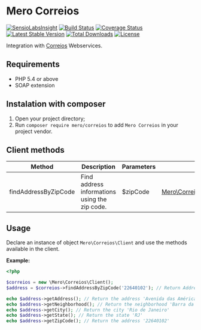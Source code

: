 Mero Correios
=============

[![SensioLabsInsight](https://insight.sensiolabs.com/projects/9fadab25-eff8-4439-b3e5-51315e18e413/mini.png)](https://insight.sensiolabs.com/projects/9fadab25-eff8-4439-b3e5-51315e18e413)
[![Build Status](https://travis-ci.org/merorafael/php-correios.svg?branch=master)](https://travis-ci.org/merorafael/php-correios)
[![Coverage Status](https://coveralls.io/repos/github/merorafael/php-correios/badge.svg?branch=master)](https://coveralls.io/github/merorafael/php-correios?branch=master)
[![Latest Stable Version](https://poser.pugx.org/mero/correios/v/stable.svg)](https://packagist.org/packages/mero/correios)
[![Total Downloads](https://poser.pugx.org/mero/correios/downloads.svg)](https://packagist.org/packages/mero/correios)
[![License](https://poser.pugx.org/mero/correios/license.svg)](https://packagist.org/packages/mero/correios)

Integration with [Correios](http://www.correios.com.br/) Webservices.

Requirements
------------

- PHP 5.4 or above
- SOAP extension

Instalation with composer
-------------------------

1. Open your project directory;
2. Run `composer require mero/correios` to add `Mero Correios`
 in your project vendor.
 
Client methods
--------------

| Method               | Description                                   | Parameters | Return                                                                                                                    | Exceptions                                                                                                                                                                                                                                                                                |
| -------------------- | --------------------------------------------- | ---------- | ------------------------------------------------------------------------------------------------------------------------- | ----------------------------------------------------------------------------------------------------------------------------------------------------------------------------------------------------------------------------------------------------------------------------------------- |
| findAddressByZipCode | Find address informations using the zip code. | $zipCode   | [Mero\Correios\Model\Address](https://github.com/merorafael/php-correios/blob/master/src/Mero/Correios/Model/Address.php) | [AddressNotFoundException](https://github.com/merorafael/php-correios/blob/master/src/Mero/Correios/Exception/AddressNotFoundException.php) and [InvalidZipCodeException](https://github.com/merorafael/php-correios/blob/master/src/Mero/Correios/Exception/InvalidZipCodeException.php) |

Usage
-----

Declare an instance of object `Mero\Correios\Client` and use the methods
available in the client.

**Example:**

```php
<?php

$correios = new \Mero\Correios\Client();
$address = $correios->findAddressByZipCode('22640102'); // Return Address object related to '22640-102' zip-code.

echo $address->getAddress(); // Return the address 'Avenida das Américas'
echo $address->getNeighborhood(); // Return the neighborhood 'Barra da Tijuca'
echo $address->getCity(); // Return the city 'Rio de Janeiro'
echo $address->getState(); // Return the state 'RJ'
echo $address->getZipCode(); // Return the address '22640102'
```
